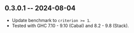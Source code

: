 0.3.0.1 -- 2024-08-04
---------------------

* Update benchmark to `criterion >= 1`.
* Tested with GHC 7.10 - 9.10 (Cabal) and 8.2 - 9.8 (Stack).
